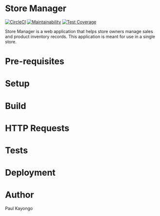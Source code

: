 # Store Manager
[![CircleCI](https://circleci.com/gh/myrdstom/store-manager-frontend.svg?style=svg)](https://circleci.com/gh/myrdstom/store-manager-frontend)
[![Maintainability](https://api.codeclimate.com/v1/badges/6e8fd292ca005aa65e11/maintainability)](https://codeclimate.com/github/myrdstom/store-manager-frontend/maintainability)
[![Test Coverage](https://api.codeclimate.com/v1/badges/6e8fd292ca005aa65e11/test_coverage)](https://codeclimate.com/github/myrdstom/store-manager-frontend/test_coverage)

Store Manager is a web application that helps store owners manage sales and product inventory records. This application is meant for use in a single store.

# Pre-requisites

# Setup





# Build

# HTTP Requests

# Tests

# Deployment

# Author

Paul Kayongo
